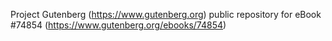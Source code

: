 Project Gutenberg (https://www.gutenberg.org) public repository for
eBook #74854 (https://www.gutenberg.org/ebooks/74854)
